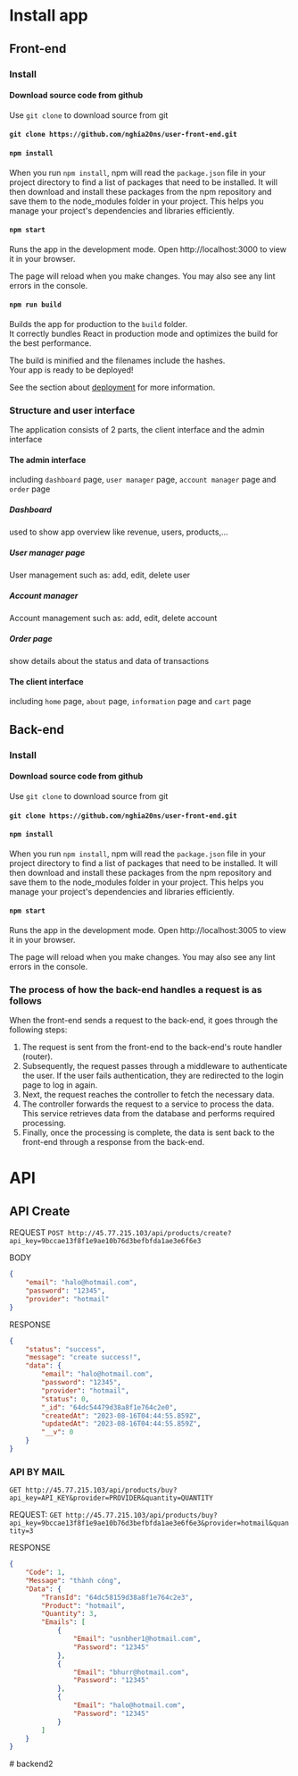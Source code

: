 # Install app
## Front-end
### Install
#### Download source code from github
Use `git clone` to download source from git
#### `git clone https://github.com/nghia20ns/user-front-end.git`

#### `npm install`
When you run `npm install`, npm will read the `package.json` file in your project directory to find a list of packages that need to be installed. It will then download and install these packages from the npm repository and save them to the node_modules folder in your project. This helps you manage your project's dependencies and libraries efficiently.

#### `npm start`
Runs the app in the development mode.
Open http://localhost:3000 to view it in your browser.

The page will reload when you make changes.
You may also see any lint errors in the console.


#### `npm run build`

Builds the app for production to the `build` folder.\
It correctly bundles React in production mode and optimizes the build for the best performance.

The build is minified and the filenames include the hashes.\
Your app is ready to be deployed!

See the section about [deployment](https://facebook.github.io/create-react-app/docs/deployment) for more information.

### Structure and user interface
The application consists of 2 parts, the client interface and the admin interface
#### The admin interface
including `dashboard` page, `user manager` page, `account manager` page and `order` page

##### Dashboard
used to show app overview like revenue, users, products,...
##### User manager page
User management such as: add, edit, delete user 
##### Account manager
Account management such as: add, edit, delete account 
##### Order page
show details about the status and data of transactions

#### The client interface
including `home` page, `about` page, `information` page and `cart` page

## Back-end
### Install
#### Download source code from github
Use `git clone` to download source from git
#### `git clone https://github.com/nghia20ns/user-front-end.git`

#### `npm install`
When you run `npm install`, npm will read the `package.json` file in your project directory to find a list of packages that need to be installed. It will then download and install these packages from the npm repository and save them to the node_modules folder in your project. This helps you manage your project's dependencies and libraries efficiently.

#### `npm start`
Runs the app in the development mode.
Open http://localhost:3005 to view it in your browser.

The page will reload when you make changes.
You may also see any lint errors in the console.
### The process of how the back-end handles a request is as follows
When the front-end sends a request to the back-end, it goes through the following steps:
1. The request is sent from the front-end to the back-end's route handler (router).
2. Subsequently, the request passes through a middleware to authenticate the user. If the user fails authentication, they are redirected to the login page to log in again.
3. Next, the request reaches the controller to fetch the necessary data.
4. The controller forwards the request to a service to process the data. This service retrieves data from the database and performs required processing.
5. Finally, once the processing is complete, the data is sent back to the front-end through a response from the back-end.
# API
## API Create
REQUEST
`POST http://45.77.215.103/api/products/create?api_key=9bccae13f8f1e9ae10b76d3befbfda1ae3e6f6e3`

BODY
```json 
{
    "email": "halo@hotmail.com",
    "password": "12345",
    "provider": "hotmail"
}
```
RESPONSE
```json
{
    "status": "success",
    "message": "create success!",
    "data": {
        "email": "halo@hotmail.com",
        "password": "12345",
        "provider": "hotmail",
        "status": 0,
        "_id": "64dc54479d38a8f1e764c2e0",
        "createdAt": "2023-08-16T04:44:55.859Z",
        "updatedAt": "2023-08-16T04:44:55.859Z",
        "__v": 0
    }
}
```
### API BY MAIL
`GET http://45.77.215.103/api/products/buy?api_key=API_KEY&provider=PROVIDER&quantity=QUANTITY`


REQUEST:
`GET http://45.77.215.103/api/products/buy?api_key=9bccae13f8f1e9ae10b76d3befbfda1ae3e6f6e3&provider=hotmail&quantity=3`

RESPONSE
```json
{
    "Code": 1,
    "Message": "thành công",
    "Data": {
        "TransId": "64dc58159d38a8f1e764c2e3",
        "Product": "hotmail",
        "Quantity": 3,
        "Emails": [
            {
                "Email": "usnbher1@hotmail.com",
                "Password": "12345"
            },
            {
                "Email": "bhurr@hotmail.com",
                "Password": "12345"
            },
            {
                "Email": "halo@hotmail.com",
                "Password": "12345"
            }
        ]
    }
}
```
#   b a c k e n d 2  
 